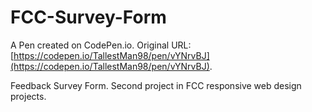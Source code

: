 # FCC-Survey-Form

A Pen created on CodePen.io. Original URL: [https://codepen.io/TallestMan98/pen/vYNrvBJ](https://codepen.io/TallestMan98/pen/vYNrvBJ).

Feedback Survey Form. Second project in FCC responsive web design projects.
